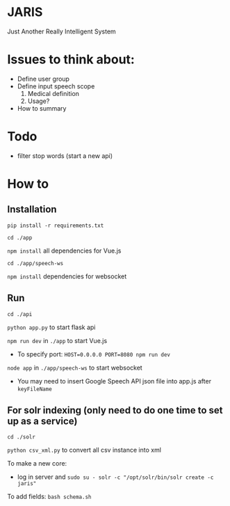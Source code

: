 # JARIS
Just Another Really Intelligent System

# Issues to think about:
* Define user group
* Define input speech scope
    1. Medical definition
    2. Usage?
* How to summary

# Todo
<!-- * ~~Google cloud speech api implementation~~ (0203)
* Connect with python backend (0204-0205) -->
* filter stop words (start a new api)



# How to


## Installation
`pip install -r requirements.txt` 

`cd ./app` 

`npm install` all dependencies for Vue.js

`cd ./app/speech-ws` 

 `npm install` dependencies for websocket


## Run 
`cd ./api`

`python app.py` to start flask api


`npm run dev` in `./app` to start Vue.js
* To specify port: `HOST=0.0.0.0 PORT=8080 npm run dev`

`node app` in `./app/speech-ws` to start websocket
* You may need to insert Google Speech API json file into app.js after `keyFileName`  




<!-- ## For search by keyword (test)
1. git clone this repo
2. `pip install -r requirements.txt`
3. `python search.py --test --keyword percutaneous` 
    * `--test`: test mode
    * `--keyword`: keyword you want to search. e.g. `--keyword thermal` -->



## For solr indexing (only need to do one time to set up as a service)
`cd ./solr`

`python csv_xml.py` to convert all csv instance into xml 

To make a new core:
* log in server and `sudo su - solr -c "/opt/solr/bin/solr create -c jaris"`

To add fields:
`bash schema.sh`

